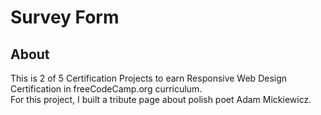 # Survey Form
## About
This is 2 of 5 Certification Projects to earn Responsive Web Design Certification in freeCodeCamp.org curriculum.\
For this project, I built a tribute page about polish poet Adam Mickiewicz.